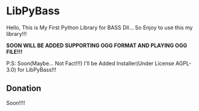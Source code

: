 # LibPyBass

Hello, This is My First Python Library for BASS Dll... So Enjoy to use this my library!!!

**SOON WILL BE ADDED SUPPORTING OGG FORMAT AND PLAYING OGG FILE!!!**

P.S: Soon(Maybe... Not Fact!!!) I'll be Added Installer(Under License AGPL-3.0) for LibPyBass!!!
## Donation

Soon!!!!
